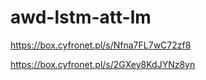 # awd-lstm-att-lm

https://box.cyfronet.pl/s/Nfna7FL7wC72zf8

https://box.cyfronet.pl/s/2GXey8KdJYNz8yn